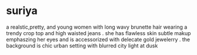 # suriya
a realstic,pretty, and young women with long wavy brunette hair wearing a trendy crop top and high waisted jeans . she has flawless skin subtle  makup emphaszing her eyes and is accessorized with delecate gold jewelerry . the background is chic urban setting with blurred city light at dusk 
